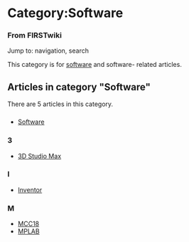 # Category:Software

### From FIRSTwiki

Jump to: navigation, search

This category is for [software](Software "Software" ) and software-
related articles.

  

## Articles in category "Software"

There are 5 articles in this category.

###

  * [Software](Software "Software" )

### 3

  * [3D Studio Max](3D_Studio_Max "3D Studio Max" )

### I

  * [Inventor](Inventor "Inventor" )

### M

  * [MCC18](MCC18 "MCC18" )
  * [MPLAB](MPLAB "MPLAB" )

